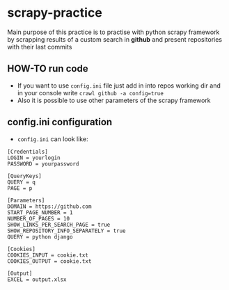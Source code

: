 # scrapy-practice
Main purpose of this practice is to practise with python scrapy framework by scrapping results of a custom search in **github** and present repositories with their last commits 

## HOW-TO run code
* If you want to use `config.ini` file just add in into repos working dir and in your console write `crawl github -a config=true`
* Also it is possible to use other parameters of the scrapy framework

## config.ini configuration
* `config.ini` can look like:
```
[Credentials]
LOGIN = yourlogin
PASSWORD = yourpassword

[QueryKeys]
QUERY = q
PAGE = p

[Parameters]
DOMAIN = https://github.com
START_PAGE_NUMBER = 1
NUMBER_OF_PAGES = 10
SHOW_LINKS_PER_SEARCH_PAGE = true
SHOW_REPOSITORY_INFO_SEPARATELY = true
QUERY = python django

[Cookies]
COOKIES_INPUT = cookie.txt
COOKIES_OUTPUT = cookie.txt

[Output]
EXCEL = output.xlsx
```
